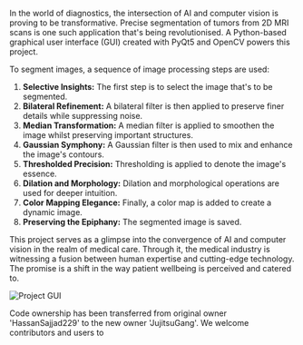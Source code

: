 In the world of diagnostics, the intersection of AI and computer vision is proving to be transformative. Precise segmentation of tumors from 2D MRI scans is one such application that's being revolutionised. A Python-based graphical user interface (GUI) created with PyQt5 and OpenCV powers this project.

To segment images, a sequence of image processing steps are used:
1. **Selective Insights:** The first step is to select the image that's to be segmented.
2. **Bilateral Refinement:** A bilateral filter is then applied to preserve finer details while suppressing noise.
3. **Median Transformation:** A median filter is applied to smoothen the image whilst preserving important structures.
4. **Gaussian Symphony:** A Gaussian filter is then used to mix and enhance the image's contours.
5. **Thresholded Precision:** Thresholding is applied to denote the image's essence.
6. **Dilation and Morphology:** Dilation and morphological operations are used for deeper intuition.
7. **Color Mapping Elegance:** Finally, a color map is added to create a dynamic image.
8. **Preserving the Epiphany:** The segmented image is saved.

This project serves as a glimpse into the convergence of AI and computer vision in the realm of medical care. Through it, the medical industry is witnessing a fusion between human expertise and cutting-edge technology. The promise is a shift in the way patient wellbeing is perceived and catered to.

![Project GUI](https://user-images.githubusercontent.com/27898184/84681701-f79fa980-af4d-11ea-976c-d6f382baeab6.PNG)

Code ownership has been transferred from original owner 'HassanSajjad229' to the new owner 'JujitsuGang'. We welcome contributors and users to 